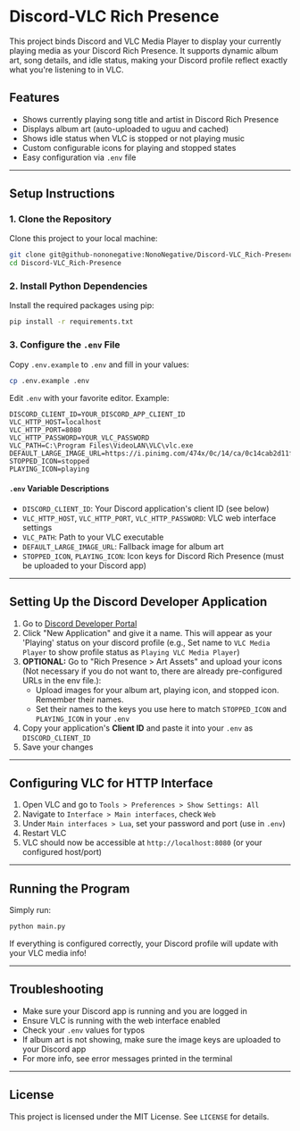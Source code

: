 
# Discord-VLC Rich Presence

This project binds Discord and VLC Media Player to display your currently playing media as your Discord Rich Presence. It supports dynamic album art, song details, and idle status, making your Discord profile reflect exactly what you're listening to in VLC.

## Features
- Shows currently playing song title and artist in Discord Rich Presence
- Displays album art (auto-uploaded to uguu and cached)
- Shows idle status when VLC is stopped or not playing music
- Custom configurable icons for playing and stopped states
- Easy configuration via `.env` file

---

## Setup Instructions

### 1. Clone the Repository

Clone this project to your local machine:

```sh
git clone git@github-nononegative:NonoNegative/Discord-VLC_Rich-Presence.git
cd Discord-VLC_Rich-Presence
```

### 2. Install Python Dependencies

Install the required packages using pip:

```sh
pip install -r requirements.txt
```

### 3. Configure the `.env` File

Copy `.env.example` to `.env` and fill in your values:

```sh
cp .env.example .env
```

Edit `.env` with your favorite editor. Example:

```
DISCORD_CLIENT_ID=YOUR_DISCORD_APP_CLIENT_ID
VLC_HTTP_HOST=localhost
VLC_HTTP_PORT=8080
VLC_HTTP_PASSWORD=YOUR_VLC_PASSWORD
VLC_PATH=C:\Program Files\VideoLAN\VLC\vlc.exe
DEFAULT_LARGE_IMAGE_URL=https://i.pinimg.com/474x/0c/14/ca/0c14cab2d11fb8591224b1fcd8b049da.jpg
STOPPED_ICON=stopped
PLAYING_ICON=playing
```

#### `.env` Variable Descriptions
- `DISCORD_CLIENT_ID`: Your Discord application's client ID (see below)
- `VLC_HTTP_HOST`, `VLC_HTTP_PORT`, `VLC_HTTP_PASSWORD`: VLC web interface settings
- `VLC_PATH`: Path to your VLC executable
- `DEFAULT_LARGE_IMAGE_URL`: Fallback image for album art
- `STOPPED_ICON`, `PLAYING_ICON`: Icon keys for Discord Rich Presence (must be uploaded to your Discord app)

---

## Setting Up the Discord Developer Application

1. Go to [Discord Developer Portal](https://discord.com/developers/applications)
2. Click "New Application" and give it a name. This will appear as your 'Playing' status on your discord profile (e.g., Set name to `VLC Media Player` to show profile status as `Playing VLC Media Player`)
3. **OPTIONAL:** Go to "Rich Presence > Art Assets" and upload your icons (Not necessary if you do not want to, there are already pre-configured URLs in the env file.):
	- Upload images for your album art, playing icon, and stopped icon. Remember their names.
	- Set their names to the keys you use here to match `STOPPED_ICON` and `PLAYING_ICON` in your `.env`
4. Copy your application's **Client ID** and paste it into your `.env` as `DISCORD_CLIENT_ID`
5. Save your changes

---

## Configuring VLC for HTTP Interface

1. Open VLC and go to `Tools > Preferences > Show Settings: All`
2. Navigate to `Interface > Main interfaces`, check `Web`
3. Under `Main interfaces > Lua`, set your password and port (use in `.env`)
4. Restart VLC
5. VLC should now be accessible at `http://localhost:8080` (or your configured host/port)

---

## Running the Program

Simply run:

```sh
python main.py
```

If everything is configured correctly, your Discord profile will update with your VLC media info!

---

## Troubleshooting

- Make sure your Discord app is running and you are logged in
- Ensure VLC is running with the web interface enabled
- Check your `.env` values for typos
- If album art is not showing, make sure the image keys are uploaded to your Discord app
- For more info, see error messages printed in the terminal

---

## License

This project is licensed under the MIT License. See `LICENSE` for details.
